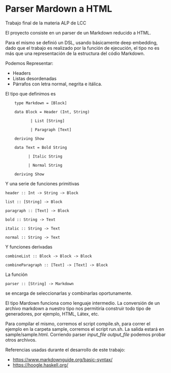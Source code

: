 # Parser Mardown a HTML

Trabajo final de la materia ALP de LCC

El proyecto consiste en un parser de un Markdown reducido a HTML.

Para el mismo se definió un DSL, usando básicamente deep embedding, dado que el trabajo es realizado por la función de ejecución, el tipo no es más que una representación de la estructura del códio Markdown. 

Podemos Representar:

* Headers
* Listas desordenadas
* Párrafos con letra normal, negrita e itálica.


El tipo que definimos es 

```
    type Markdown = [Block]

    data Block = Header (Int, String)

           | List [String]

           | Paragraph [Text]

    deriving Show
           
    data Text = Bold String

          | Italic String

          | Normal String

    deriving Show

```

Y una serie de funciones primitivas

```
header :: Int -> String -> Block 

list :: [String] -> Block

paragraph :: [Text] -> Block

bold :: String -> Text 

italic :: String -> Text 

normal :: String -> Text 
```

Y funciones derivadas

```
combineList :: Block -> Block -> Block

combineParagraph :: [Text] -> [Text] -> Block 
```

La función 

```
parser :: [String] -> Markdown 
```

se encarga de seleccionarlas y combinarlas oportunamente.

El tipo Mardown funciona como lenguaje intermedio. La conversión de un archivo markdown a nuestro tipo nos permitiría construir todo tipo de generadores, por ejemplo, HTML, Látex, etc.

Para compilar el mismo, corremos el script compile.sh, para correr el ejemplo en la carpeta sample, corremos el script run.sh. La salida estará en sample/sample.html. Corriendo parser *input_file* *output_file* podemos probar otros archivos.

Referencias usadas durante el desarrollo de este trabajo:

* https://www.markdownguide.org/basic-syntax/
* https://hoogle.haskell.org/